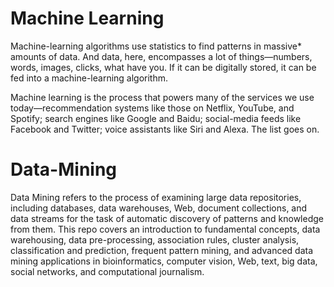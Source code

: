 # Machine Learning
Machine-learning algorithms use statistics to find patterns in massive* amounts of data. And data, here, encompasses a lot of things—numbers, words, images, clicks, what have you. If it can be digitally stored, it can be fed into a machine-learning algorithm.

Machine learning is the process that powers many of the services we use today—recommendation systems like those on Netflix, YouTube, and Spotify; search engines like Google and Baidu; social-media feeds like Facebook and Twitter; voice assistants like Siri and Alexa. The list goes on.

# Data-Mining
Data Mining refers to the process of examining large data repositories, including databases, data warehouses, Web, document collections, and data streams for the task of automatic discovery of patterns and knowledge from them. This repo covers an introduction to fundamental concepts, data warehousing, data pre-processing, association rules, cluster analysis, classification and prediction, frequent pattern mining, and advanced data mining applications in bioinformatics, computer vision, Web, text, big data, social networks, and computational journalism. 
